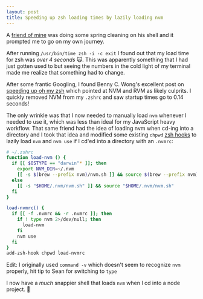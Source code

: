 ```yaml
---
layout: post
title: Speeding up zsh loading times by lazily loading nvm
---
```


A [friend of mine](https://twitter.com/lejeunerenard?lang=en) was doing some spring cleaning on his shell and it prompted me to go on my own journey.

After running `/usr/bin/time zsh -i -c exit` I found out that my load time for zsh was _over 4 seconds_ 🙀. This was apparently something that I had just gotten used to but seeing the numbers in the cold light of my terminal made me realize that something had to change.

After some frantic Googling, I found Benny C. Wong's excellent post on [speeding up oh my zsh](https://bennycwong.github.io/post/speeding-up-oh-my-zsh/) which pointed at NVM and RVM as likely culprits. I quickly removed NVM from my `.zshrc` and saw startup times go to 0.14 seconds!

The only wrinkle was that I now needed to manually load `nvm` whenever I needed to use it, which was less than ideal for my JavaScript heavy workflow. That same friend had the idea of loading nvm when cd-ing into a directory and I took that idea and modified some existing `chpwd` [zsh hooks](http://zsh.sourceforge.net/Doc/Release/Functions.html#Hook-Functions) to lazily load `nvm` and `nvm use` if I cd'ed into a directory with an `.nvmrc`:

```zsh
# ~/.zshrc
function load-nvm () {
  if [[ $OSTYPE == "darwin"* ]]; then
    export NVM_DIR=~/.nvm
    [[ -s $(brew --prefix nvm)/nvm.sh ]] && source $(brew --prefix nvm)/nvm.sh
  else
    [[ -s "$HOME/.nvm/nvm.sh" ]] && source "$HOME/.nvm/nvm.sh"
  fi
}

load-nvmrc() {
  if [[ -f .nvmrc && -r .nvmrc ]]; then
    if ! type nvm 2>/dev/null; then
      load-nvm
    fi
    nvm use
  fi
}
add-zsh-hook chpwd load-nvmrc
```

Edit: I originally used `command -v` which doesn't seem to recognize `nvm` properly, hit tip to Sean for switching to `type`

I now have a _much_ snappier shell that loads `nvm` when I cd into a node project. 🎉
